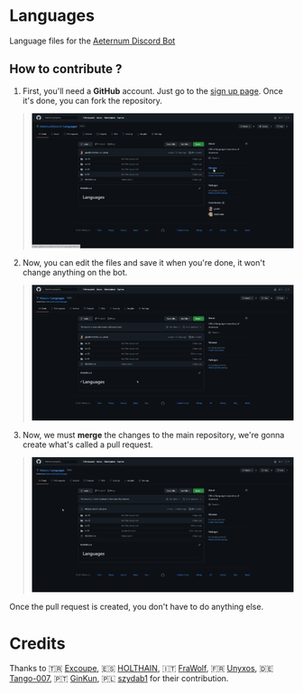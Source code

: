 # Languages
Language files for the [Aeternum Discord Bot](https://discord.gg/J3PSURQ8xZ)

## How to contribute ?

1. First, you'll need a **GitHub** account. Just go to the [sign up page](https://github.com/signup). Once it's done, you can fork the repository.
   
> ![Fork gif](images/fork.gif)

2. Now, you can edit the files and save it when you're done, it won't change anything on the bot.

> ![Edit file gif](images/edit_file.gif)

3. Now, we must **merge** the changes to the main repository, we're gonna create what's called a pull request.

> ![Pull request gif](images/pull_request.gif)

Once the pull request is created, you don't have to do anything else.

# Credits

Thanks to 🇹🇷 [Excoupe](https://github.com/excoupe), 🇪🇸 [HOLTHAIN](https://github.com/HOLTHAIN), 🇮🇹 [FraWolf](https://github.com//FraWolf), 🇫🇷 [Unyxos](https://github.com/Unyxos), 🇩🇪 [Tango-007](https://github.com/Tango-007), 🇵🇹 [GinKun](https://github.com/pombimsjb), 🇵🇱 [szydab1](https://github.com/UP814818) for their contribution.
